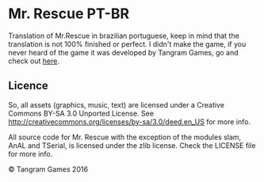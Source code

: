 # Mr. Rescue PT-BR

Translation of Mr.Rescue in brazilian portuguese, keep in mind that the translation is not 100% finished or perfect.
I didn't make the game, if you never heard of the game it was developed by Tangram Games, go and check out [here](https://github.com/SimonLarsen/mrrescue).

## Licence

So, all assets (graphics, music, text) are licensed under a Creative Commons BY-SA 3.0 Unported License.
See http://creativecommons.org/licenses/by-sa/3.0/deed.en_US for more info.

All source code for Mr. Rescue with the exception of the modules slam, AnAL and TSerial, is licensed under the zlib license. Check the LICENSE file for more info.

© Tangram Games 2016
